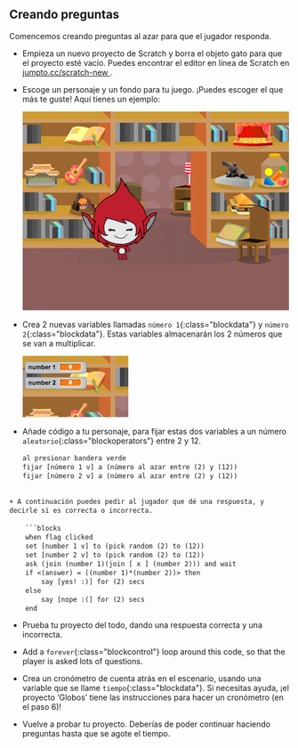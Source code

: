 ## Creando preguntas

Comencemos creando preguntas al azar para que el jugador responda.

+ Empieza un nuevo proyecto de Scratch y borra el objeto gato para que el proyecto esté vacío. Puedes encontrar el editor en línea de Scratch en <a href="http://jumpto.cc/scratch-new" target="_blank">jumpto.cc/scratch-new </a>.

+ Escoge un personaje y un fondo para tu juego. ¡Puedes escoger el que más te guste! Aquí tienes un ejemplo:
    
    ![screenshot](images/brain-setting.png)

+ Crea 2 nuevas variables llamadas `número 1`{:class="blockdata"} y `número 2`{:class="blockdata"}. Estas variables almacenarán los 2 números que se van a multiplicar.
    
    ![screenshot](images/brain-variables.png)

+ Añade código a tu personaje, para fijar estas dos variables a un número `aleatorio`{:class="blockoperators"} entre 2 y 12.
    
    ```blocks
    al presionar bandera verde
    fijar [número 1 v] a (número al azar entre (2) y (12))
    fijar [número 2 v] a (número al azar entre (2) y (12))
```

+ A continuación puedes pedir al jugador que dé una respuesta, y decirle si es correcta o incorrecta.
    
    ```blocks
    when flag clicked
    set [number 1 v] to (pick random (2) to (12))
    set [number 2 v] to (pick random (2) to (12))
    ask (join (number 1)(join [ x ] (number 2))) and wait
    if <(answer) = ((number 1)*(number 2))> then
        say [yes! :)] for (2) secs
    else
        say [nope :(] for (2) secs
    end
```

+ Prueba tu proyecto del todo, dando una respuesta correcta y una incorrecta.

+ Add a `forever`{:class="blockcontrol"} loop around this code, so that the player is asked lots of questions.

+ Crea un cronómetro de cuenta atrás en el escenario, usando una variable que se llame `tiempo`{:class="blockdata"}. Si necesitas ayuda, ¡el proyecto ‘Globos’ tiene las instrucciones para hacer un cronómetro (en el paso 6)!

+ Vuelve a probar tu proyecto. Deberías de poder continuar haciendo preguntas hasta que se agote el tiempo.